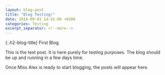 ```yaml
---
layout: blog-post
title: "Blog Testing!"
date: 2016-09-01 14:41:00 +0200
categories: Testing
excerpt_separator: <!--more-->
---
```

{:.h2-blog-title}
First Blog.

This is the test post. It is here purely for testing purposes. The blog should be up and running in a few days time.
<!--more-->
Once Miss Alex is ready to start blogging, the posts will appear here.
